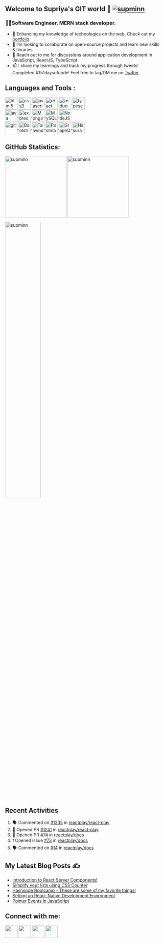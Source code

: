 ## Welcome to Supriya's GIT world 👋 <a href="https://twitter.com/supminn" rel="noopener noreferrer" target="_blank"><img src="https://img.shields.io/twitter/follow/supminn?logo=twitter&style=for-the-badge" alt="supminn" /></a> 

### 👩‍💻Software Engineer, MERN stack developer.

- 🌱 Enhancing my knowledge of technologies on the web. Check out my [portfolio](https://supminn-neog.netlify.app)
- 👯 I’m looking to collaborate on open-source projects and learn new skills & libraries
- 💬 Reach out to me for discussions around application development in JavaScript, ReactJS, TypeScript
- 📫 I share my learnings and track my progress through tweets! Completed #151daysofcode! Feel free to tag/DM me on [Twitter](https://twitter.com/supminn)

## Languages and Tools :

 <a href="https://www.w3.org/html/" target="_blank">
   <img align="center" src="https://www.vectorlogo.zone/logos/w3_html5/w3_html5-icon.svg" alt="html5" width="40" height="40"/> 
  </a>
  
 <a href="https://www.w3schools.com/css/" target="_blank"> 
   <img align="center" src="https://www.vectorlogo.zone/logos/w3_css/w3_css-official.svg" alt="css3" width="40" height="40"/> 
 </a>
 
  <a href="https://developer.mozilla.org/en-US/docs/Web/JavaScript" target="_blank">
   <img align="center" src="https://www.vectorlogo.zone/logos/javascript/javascript-icon.svg" alt="javascript" width="40" height="40"/>
  </a>
  
  <a href="https://reactjs.org/" target="_blank"> 
   <img align="center" src="https://www.vectorlogo.zone/logos/reactjs/reactjs-icon.svg" alt="react" width="40" height="40"/> 
  </a>
  
  <a href="https://redux-toolkit.js.org/" target="_blank"> 
   <img align="center" src="https://img.icons8.com/color/48/000000/redux.png" alt="redux-toolkit" width="40" height="40"/> 
  </a>
  
  <a href="http://typescriptlang.org/" target="_blank"> 
   <img align="center" src="https://www.vectorlogo.zone/logos/typescriptlang/typescriptlang-icon.svg" alt="typescript" width="40" height="40"/> 
  </a>
  
  <br/>
  

  <a href="https://www.java.com/en/" target="_blank">
    <img align="center" src="https://www.vectorlogo.zone/logos/java/java-vertical.svg" alt="java" width="40" height="40"/>
  </a> 

  <a href="https://expressjs.com" target="_blank"> 
    <img align="center" src="https://www.vectorlogo.zone/logos/expressjs/expressjs-icon.svg" alt="express" width="40" height="40"/>
  </a>  
  
  <a href="https://www.mongodb.com/" target="_blank"> 
   <img align="center" src="https://www.vectorlogo.zone/logos/mongodb/mongodb-icon.svg" alt="MongoDB" width="40" height="40"/> 
  </a>
  
  <a href="https://www.mysql.com/" target="_blank"> 
    <img align="center" src="https://www.vectorlogo.zone/logos/mysql/mysql-icon.svg" alt="MySQL" width="40" height="40"/> 
  </a> 
  
  <a href="https://nodejs.org" target="_blank"> 
    <img align="center" src="https://www.vectorlogo.zone/logos/nodejs/nodejs-icon.svg" alt="NodeJS" width="40" height="40"/> 
  </a> 
  
  <br/>
  
  <a href="https://git-scm.com/" target="_blank">
    <img align="center" src="https://www.vectorlogo.zone/logos/git-scm/git-scm-icon.svg" alt="git" width="40" height="40"/> 
  </a> 
  
  <a href="https://getbootstrap.com" target="_blank"> 
   <img align="center" src="https://www.vectorlogo.zone/logos/getbootstrap/getbootstrap-icon.svg" alt="Bootstrap" width="40" height="40"/> 
  </a>
  
  <a href="https://tailwindcss.com/" target="_blank"> 
   <img align="center" src="https://www.vectorlogo.zone/logos/tailwindcss/tailwindcss-icon.svg" alt="Tailwind" width="40" height="40"/> 
  </a>
  
  <a href="https://postman.com" target="_blank">
    <img align="center" src="https://www.vectorlogo.zone/logos/getpostman/getpostman-icon.svg" alt="Postman" width="40" height="40"/>
  </a> 
  
  <a href="https://graphql.org/" target="_blank">
    <img align="center" src="https://www.vectorlogo.zone/logos/graphql/graphql-icon.svg" alt="GraphQL" width="40" height="40"/>
  </a> 
  
   <a href="https://hasura.io/" target="_blank">
    <img align="center" src="https://www.vectorlogo.zone/logos/hasuraio/hasuraio-icon.svg" alt="Hasura" width="40" height="40"/>
  </a> 
  

## GitHub Statistics:
<p>
  <img align="left" src="https://github-readme-stats.vercel.app/api/top-langs/?username=supminn&layout=compact&theme=radical" alt="supminn" height="200"/>
  <img align="center" src="https://github-readme-stats.vercel.app/api?username=supminn&count_private=true&show_icons=true&theme=radical" alt="supminn" height="200"/>
</p>
<p>
<img width="48%" src="https://github-readme-streak-stats.herokuapp.com/?user=supminn&theme=highcontrast&hide_border=true" alt="supminn" />
</p>

<!-- ![GitHub Activity Graph](https://activity-graph.herokuapp.com/graph?username=supminn&theme=dracula&hide_border=true)
![visitors](https://visitor-badge.glitch.me/badge?page_id=supminn.supminn)  -->

## Recent Activities
<!--START_SECTION:activity-->
1. 🗣 Commented on [#1235](https://github.com/reactplay/react-play/pull/1235#issuecomment-1727051179) in [reactplay/react-play](https://github.com/reactplay/react-play)
2. 💪 Opened PR [#1241](https://github.com/reactplay/react-play/pull/1241) in [reactplay/react-play](https://github.com/reactplay/react-play)
3. 💪 Opened PR [#74](https://github.com/reactplay/docs/pull/74) in [reactplay/docs](https://github.com/reactplay/docs)
4. ❗ Opened issue [#73](https://github.com/reactplay/docs/issues/73) in [reactplay/docs](https://github.com/reactplay/docs)
5. 🗣 Commented on [#14](https://github.com/reactplay/docs/issues/14#issuecomment-1706005501) in [reactplay/docs](https://github.com/reactplay/docs)
<!--END_SECTION:activity-->

## My Latest Blog Posts ✍️
<!-- HASHNODE_BLOG:START -->
- [Introduction to React Server Components!](https://supminn.hashnode.dev//introduction-to-react-server-components)
- [Simplify your lists using CSS Counter](https://supminn.hashnode.dev//introduction-to-css-counters)
- [Hashnode Bootcamp - These are some of my favorite things!](https://supminn.hashnode.dev//my-learnings-from-hashnode-bootcamp)
- [Setting up React-Native Development Environment](https://supminn.hashnode.dev//setting-up-react-native-development-environment)
- [Pointer Events in JavaScript](https://supminn.hashnode.dev//pointer-events-in-javascript)
<!-- HASHNODE_BLOG:END -->

## Connect with me:

[<img align="center" height="40" src="https://img.icons8.com/fluent/144/000000/twitter.png"/>](https://twitter.com/supminn)
[<img align="center" height="40" src="https://img.icons8.com/color/144/000000/linkedin.png"/>](https://www.linkedin.com/in/supminn)
[<img align="center" height="40" src="https://img.icons8.com/external-flaticons-lineal-color-flat-icons/64/000000/external-blog-communication-media-flaticons-lineal-color-flat-icons.png"/>](https://supminn.hashnode.dev/)
[<img align="center" height="40" src="https://www.vectorlogo.zone/logos/devto/devto-icon.svg"/>](https://dev.to/supminn)

